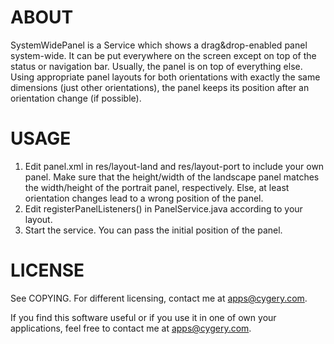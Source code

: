 ABOUT
=====

SystemWidePanel is a Service which shows a drag&drop-enabled panel system-wide. 
It can be put everywhere on the screen except on top of the status or navigation 
bar. Usually, the panel is on top of everything else. Using appropriate panel 
layouts for both orientations with exactly the same dimensions (just other 
orientations), the panel keeps its position after an orientation change (if 
possible).

USAGE
=====

1.  Edit panel.xml in res/layout-land and res/layout-port to include your own
    panel. Make sure that the height/width of the landscape panel matches the 
    width/height of the portrait panel, respectively. Else, at least orientation
    changes lead to a wrong position of the panel.
2.  Edit registerPanelListeners() in PanelService.java according to your layout.
3.  Start the service. You can pass the initial position of the panel.

LICENSE
=======

See COPYING. For different licensing, contact me at <apps@cygery.com>.


If you find this software useful or if you use it in one of own your 
applications, feel free to contact me at <apps@cygery.com>.
